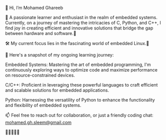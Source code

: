👋 Hi, I’m Mohamed Ghareeb


👀 A passionate learner and enthusiast in the realm of embedded systems. Currently, on a journey of mastering the intricacies of C, Python, and C++, I find joy in creating efficient and innovative solutions that bridge the gap between hardware and software.💞️


🛠️ My current focus lies in the fascinating world of embedded Linux.💞️


🚀 Here's a snapshot of my ongoing learning journey:

Embedded Systems: Mastering the art of embedded programming, I'm continuously exploring ways to optimize code and maximize performance on resource-constrained devices.

C/C++: Proficient in leveraging these powerful languages to craft efficient and scalable solutions for embedded applications.

Python: Harnessing the versatility of Python to enhance the functionality and flexibility of embedded systems.

📫 Feel free to reach out for collaboration, or just a friendly coding chat: mohamed.gh.sleem@gmail.com

🚀🚀🚀🚀🚀
